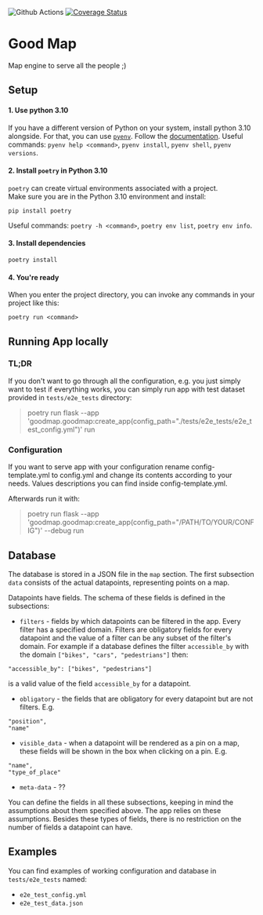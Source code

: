 ![Github Actions](https://github.com/problematy/goodmap/actions/workflows/tests.yml/badge.svg?event=push&branch=main)
[![Coverage Status](https://coveralls.io/repos/github/Problematy/goodmap/badge.png)](https://coveralls.io/github/Problematy/goodmap)

# Good Map

Map engine to serve all the people ;) 

## Setup

#### 1. Use python 3.10
If you have a different version of Python on your system, install python 3.10 alongside. For that, you can use [`pyenv`](https://github.com/pyenv/pyenv). Follow the [documentation](https://github.com/pyenv/pyenv?tab=readme-ov-file#installation). Useful commands: `pyenv help <command>`, `pyenv install`, `pyenv shell`, `pyenv versions`.

#### 2. Install `poetry` in Python 3.10
`poetry` can create virtual environments associated with a project. \
Make sure you are in the Python 3.10 environment and install:
```
pip install poetry
```
Useful commands: `poetry -h <command>`, `poetry env list`, `poetry env info`.

#### 3. Install dependencies
```
poetry install
```

#### 4. You're ready

When you enter the project directory, you can invoke any commands in your project like this:
```
poetry run <command>
```

## Running App locally

### TL;DR
If you don't want to go through all the configuration, e.g. you just simply want to test if everything works,
you can simply run app with test dataset provided in `tests/e2e_tests` directory:

> poetry run flask --app 'goodmap.goodmap:create_app(config_path="./tests/e2e_tests/e2e_test_config.yml")' run

### Configuration

If you want to serve app with your configuration rename config-template.yml to config.yml and change its contents according to your needs.
Values descriptions you can find inside config-template.yml.

Afterwards run it with:
> poetry run flask --app 'goodmap.goodmap:create_app(config_path="/PATH/TO/YOUR/CONFIG")' --debug run

## Database

The database is stored in a JSON file in the `map` section. The first subsection `data` consists of the actual datapoints, representing points on a map.

Datapoints have fields. The schema of these fields is defined in the subsections:
- `filters` - fields by which datapoints can be filtered in the app. Every filter has a specified domain. Filters are obligatory fields for every datapoint and the value of a filter can be any subset of the filter's domain. For example if a database defines the filter `accessible_by` with the domain `["bikes", "cars", "pedestrians"]` then:
```
"accessible_by": ["bikes", "pedestrians"]
```
is a valid value of the field `accessible_by` for a datapoint.
- `obligatory` - the fields that are obligatory for every datapoint but are not filters. E.g.
```
"position",
"name"
```
- `visible_data` - when a datapoint will be rendered as a pin on a map, these fields will be shown in the box when clicking on a pin. E.g.
```
"name",
"type_of_place"
```
- `meta-data` - ??

You can define the fields in all these subsections, keeping in mind the assumptions about them specified above. The app relies on these assumptions.
Besides these types of fields, there is no restriction on the number of fields a datapoint can have.

## Examples

You can find examples of working configuration and database in `tests/e2e_tests` named:
- `e2e_test_config.yml`
- `e2e_test_data.json`
